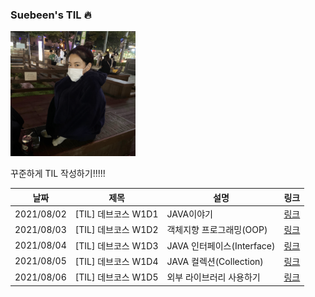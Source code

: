 ### Suebeen's TIL 🔥

<img width="200px;" src="./src/images/E190C5A0-4CA2-4EA3-973B-FC51287720D8.jpg"/>

꾸준하게 TIL 작성하기!!!!!

|날짜|제목|설명|링크|
|---|---|---|---|
|2021/08/02|[TIL] 데브코스 W1D1|JAVA이야기|[링크](https://velog.io/@clapkong/Java%EC%9D%B4%EC%95%BC%EA%B8%B0)|
|2021/08/03|[TIL] 데브코스 W1D2|객체지향 프로그래밍(OOP)|[링크](https://velog.io/@clapkong/%EA%B0%9D%EC%B2%B4%EC%A7%80%ED%96%A5-%ED%94%84%EB%A1%9C%EA%B7%B8%EB%9E%98%EB%B0%8DObject-Oriented-Programming)|
|2021/08/04|[TIL] 데브코스 W1D3|JAVA 인터페이스(Interface)|[링크]()|
|2021/08/05|[TIL] 데브코스 W1D4|JAVA 컬렉션(Collection)|[링크]()|
|2021/08/06|[TIL] 데브코스 W1D5|외부 라이브러리 사용하기|[링크]()|

